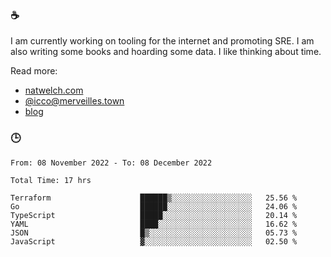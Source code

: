 ### ☕

I am currently working on tooling for the internet and promoting SRE. I am also writing some books and hoarding some data. I like thinking about time. 

Read more:

 - [natwelch.com](https://natwelch.com)
 - [@icco@merveilles.town](https://merveilles.town/@icco)
 - [blog](https://writing.natwelch.com)

### 🕒

<!--START_SECTION:waka-->

```text
From: 08 November 2022 - To: 08 December 2022

Total Time: 17 hrs

Terraform                    ██████▒░░░░░░░░░░░░░░░░░░   25.56 %
Go                           ██████░░░░░░░░░░░░░░░░░░░   24.06 %
TypeScript                   █████░░░░░░░░░░░░░░░░░░░░   20.14 %
YAML                         ████░░░░░░░░░░░░░░░░░░░░░   16.62 %
JSON                         █▒░░░░░░░░░░░░░░░░░░░░░░░   05.73 %
JavaScript                   ▓░░░░░░░░░░░░░░░░░░░░░░░░   02.50 %
```

<!--END_SECTION:waka-->
